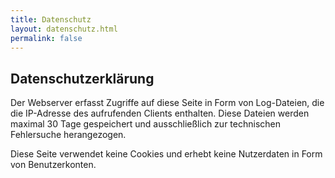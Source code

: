```yaml
---
title: Datenschutz
layout: datenschutz.html
permalink: false
---
```


## Datenschutzerklärung
Der Webserver erfasst Zugriffe auf diese Seite in Form von Log-Dateien, die die IP-Adresse des aufrufenden Clients enthalten.
Diese Dateien werden maximal 30 Tage gespeichert und ausschließlich zur technischen Fehlersuche herangezogen.

Diese Seite verwendet keine Cookies und erhebt keine Nutzerdaten in Form von Benutzerkonten.